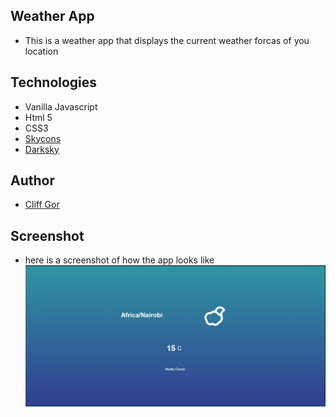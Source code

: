 ## Weather App

- This is a weather app that displays the current weather forcas of you location

  

## Technologies
- Vanilla Javascript
- Html 5
- CSS3
-  [Skycons](https://darkskyapp.github.io/skycons/)
- [Darksky](https://darksky.net/)
## Author
- [Cliff Gor](https://github.com/cliffgor)

## Screenshot
- here is a screenshot of how the app looks like
<img src="screenshot/weather_app.PNG"
     alt="weather_app"
     style="float: left; margin-right: 10px;" />